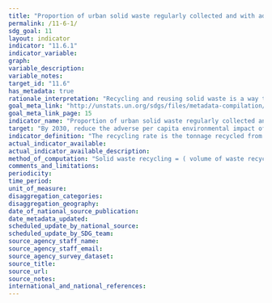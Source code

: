 ```yaml
---
title: "Proportion of urban solid waste regularly collected and with adequate final discharge out of total urban solid waste generated, by cities"
permalink: /11-6-1/
sdg_goal: 11
layout: indicator
indicator: "11.6.1"
indicator_variable: 
graph: 
variable_description: 
variable_notes: 
target_id: "11.6"
has_metadata: true
rationale_interpretation: "Recycling and reusing solid waste is a way to reduce the amount of waste to be disposed in landfills. A prosper city seeks to recycle the most part of its solid waste to increase the lifespan of its landfills and to profit solid waste as much as possible."
goal_meta_link: "http://unstats.un.org/sdgs/files/metadata-compilation/Metadata-Goal-11.pdf"
goal_meta_link_page: 15
indicator_name: "Proportion of urban solid waste regularly collected and with adequate final discharge out of total urban solid waste generated, by cities"
target: "By 2030, reduce the adverse per capita environmental impact of cities, including by paying special attention to air quality and municipal and other waste management."
indicator_definition: "The recycling rate is the tonnage recycled from municipal waste divided by the total municipal waste arising. Recycling includes material recycling, composting and anaerobic digestion. Municipal waste consists to a large extent of waste generated by households, but may also include similar wastes generated by small businesses and public institutions and collected by the municipality; this latter part of municipal waste may vary from municipality to municipality and from country to country, depending on the local waste management system (Eurostat, 2013)"
actual_indicator_available: 
actual_indicator_available_description: 
method_of_computation: "Solid waste recycling = ( volume of waste recycled / total collected waste ) * 100  Benchmark  Min = 0% Max = 63.33% Calculated from data from 2010 to 2012 available at Eurostat (2014). __* = 50 Obtained from European Parliament, Council of the European Union (2008). Standardization (S) see report for Standardization details"
comments_and_limitations: 
periodicity: 
time_period: 
unit_of_measure: 
disaggregation_categories: 
disaggregation_geography: 
date_of_national_source_publication: 
date_metadata_updated: 
scheduled_update_by_national_source: 
scheduled_update_by_SDG_team: 
source_agency_staff_name: 
source_agency_staff_email: 
source_agency_survey_dataset: 
source_title: 
source_url: 
source_notes: 
international_and_national_references: 
---
```


